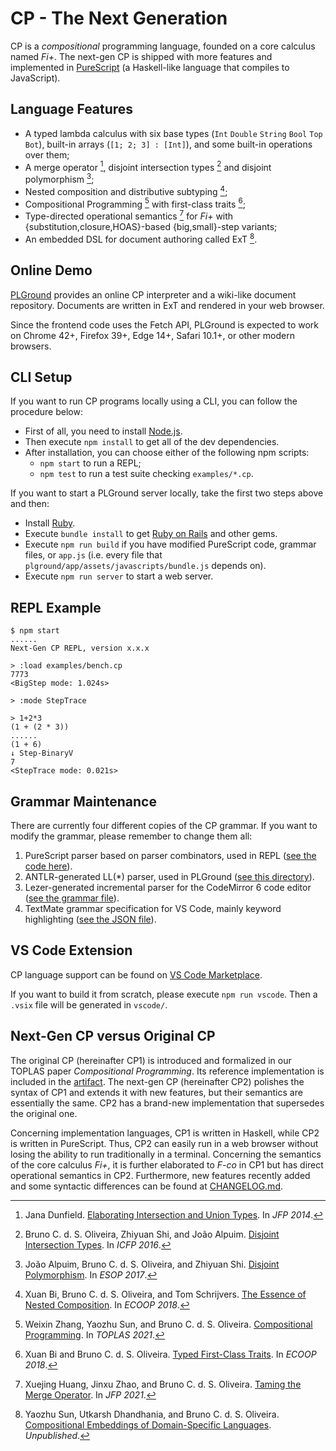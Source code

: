 # CP - The Next Generation

CP is a *compositional* programming language, founded on a core calculus named *Fi+*. The next-gen CP is shipped with more features and implemented in [PureScript](https://www.purescript.org) (a Haskell-like language that compiles to JavaScript).

## Language Features

- A typed lambda calculus with six base types (`Int` `Double` `String` `Bool` `Top` `Bot`), built-in arrays (`[1; 2; 3] : [Int]`), and some built-in operations over them;
- A merge operator [^Merge], disjoint intersection types [^λi] and disjoint polymorphism [^Fi];
- Nested composition and distributive subtyping [^NeColus];
- Compositional Programming [^CP] with first-class traits [^SEDEL];
- Type-directed operational semantics [^TDOS] for *Fi+* with {substitution,closure,HOAS}-based {big,small}-step variants;
- An embedded DSL for document authoring called ExT [^ExT].

[^Merge]: Jana Dunfield. [Elaborating Intersection and Union Types](https://research.cs.queensu.ca/home/jana/papers/intcomp-jfp/Dunfield14_elaboration.pdf). In *JFP 2014*.  
[^λi]: Bruno C. d. S. Oliveira, Zhiyuan Shi, and João Alpuim. [Disjoint Intersection Types](https://i.cs.hku.hk/~bruno/papers/icfp2016.pdf). In *ICFP 2016*.  
[^Fi]: João Alpuim, Bruno C. d. S. Oliveira, and Zhiyuan Shi. [Disjoint Polymorphism](https://i.cs.hku.hk/~bruno/papers/ESOP2017.pdf). In *ESOP 2017*.  
[^SEDEL]: Xuan Bi and Bruno C. d. S. Oliveira. [Typed First-Class Traits](https://i.cs.hku.hk/~bruno/papers/traits.pdf). In *ECOOP 2018*.  
[^NeColus]: Xuan Bi, Bruno C. d. S. Oliveira, and Tom Schrijvers. [The Essence of Nested Composition](https://i.cs.hku.hk/~bruno/papers/nested.pdf). In *ECOOP 2018*.  
[^Fi+]: Xuan Bi, Ningning Xie, Bruno C. d. S. Oliveira and Tom Schrijvers. [Distributive Disjoint Polymorphism for Compositional Programming](https://i.cs.hku.hk/~bruno/papers/esop2019.pdf). In *ESOP 2019*.  
[^CP]: Weixin Zhang, Yaozhu Sun, and Bruno C. d. S. Oliveira. [Compositional Programming](https://i.cs.hku.hk/~bruno/papers/toplas2021.pdf). In *TOPLAS 2021*.  
[^TDOS]: Xuejing Huang, Jinxu Zhao, and Bruno C. d. S. Oliveira. [Taming the Merge Operator](https://i.cs.hku.hk/~bruno/papers/jfp2021.pdf). In *JFP 2021*.  
[^ExT]: Yaozhu Sun, Utkarsh Dhandhania, and Bruno C. d. S. Oliveira. [Compositional Embeddings of Domain-Specific Languages](). *Unpublished*.  

## Online Demo

[PLGround](https://plground.org) provides an online CP interpreter and a wiki-like document repository. Documents are written in ExT and rendered in your web browser.

Since the frontend code uses the Fetch API, PLGround is expected to work on Chrome 42+, Firefox 39+, Edge 14+, Safari 10.1+, or other modern browsers.

## CLI Setup

If you want to run CP programs locally using a CLI, you can follow the procedure below:

- First of all, you need to install [Node.js](https://nodejs.org).
- Then execute `npm install` to get all of the dev dependencies.
- After installation, you can choose either of the following npm scripts:
  - `npm start` to run a REPL;
  - `npm test` to run a test suite checking `examples/*.cp`.

If you want to start a PLGround server locally, take the first two steps above and then:

- Install [Ruby](https://www.ruby-lang.org).
- Execute `bundle install` to get [Ruby on Rails](https://rubyonrails.org) and other gems.
- Execute `npm run build` if you have modified PureScript code, grammar files, or `app.js` (i.e. every file that `plground/app/assets/javascripts/bundle.js` depends on).
- Execute `npm run server` to start a web server.

## REPL Example

```
$ npm start
......
Next-Gen CP REPL, version x.x.x

> :load examples/bench.cp
7773
<BigStep mode: 1.024s>

> :mode StepTrace

> 1+2*3
(1 + (2 * 3))
......
(1 + 6)
↓ Step-BinaryV
7
<StepTrace mode: 0.021s>
```

## Grammar Maintenance

There are currently four different copies of the CP grammar. If you want to modify the grammar, please remember to change them all:

1. PureScript parser based on parser combinators, used in REPL ([see the code here](./src/CP/Parser.purs)).
2. ANTLR-generated LL(*) parser, used in PLGround ([see this directory](./antlr/)).
3. Lezer-generated incremental parser for the CodeMirror 6 code editor ([see the grammar file](./lezer.grammar)).
4. TextMate grammar specification for VS Code, mainly keyword highlighting ([see the JSON file](./vscode/CP.tmLanguage.json)).

## VS Code Extension

CP language support can be found on [VS Code Marketplace](https://marketplace.visualstudio.com/items?itemName=yzyzsun.cp-next).

If you want to build it from scratch, please execute `npm run vscode`. Then a `.vsix` file will be generated in `vscode/`.

## Next-Gen CP versus Original CP

The original CP (hereinafter CP1) is introduced and formalized in our TOPLAS paper *Compositional Programming*. Its reference implementation is included in the [artifact](https://github.com/wxzh/CP). The next-gen CP (hereinafter CP2) polishes the syntax of CP1 and extends it with new features, but their semantics are essentially the same. CP2 has a brand-new implementation that supersedes the original one.

Concerning implementation languages, CP1 is written in Haskell, while CP2 is written in PureScript. Thus, CP2 can easily run in a web browser without losing the ability to run traditionally in a terminal. Concerning the semantics of the core calculus *Fi+*, it is further elaborated to *F-co* in CP1 but has direct operational semantics in CP2. Furthermore, new features recently added and some syntactic differences can be found at [CHANGELOG.md](CHANGELOG.md).
